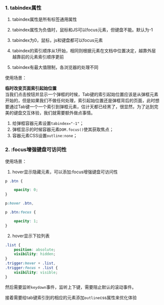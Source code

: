 ### 1. tabindex属性

1. tabindex属性是所有标签通用属性

2. tabindex属性为负值时，鼠标和JS可以focus元素，但键盘不能。默认为-1

3. tabindex为0，鼠标，js和键盘都可以focus元素

4. tabindex的索引顺序从1开始，相同则根据元素在文档中位置决定，越靠外层越靠前的元素索引顺序更前

5. tabindex有最大值限制，各浏览器的处理不同
   
   

使用场景：

**临时改变页面索引起始位置**  
当我们点击按钮并显示一个弹框的时候，Tab键的索引起始位置应该是从弹框元素开始的，但是如果我们不做任何处理，索引起始位置还是弹框背后的页面，此时想要通过Tab键一个一个索引到弹框元素，估计天都已经黑了，很显然，为了达到完美的键盘交互体验，我们就需要额外做点事情。

1. 给弹框容器元素设置`tabindex="-1"`；
2. 弹框显示的时候容器元素`DOM.focus()`使其获取焦点；
3. 容器元素CSS设置`outline:none`；



### 2. :focus增强键盘可访问性

使用场景：

1. hover显示隐藏元素，可以添加:focus增强键盘可访问性

```css
p .btn {

    opacity: 0;
}

p:hover .btn,

p .btn:focus {

    opacity: 1;
}
```

2. hover显示下拉列表

```css
.list {
    position: absolute;
    visibility: hidden;
}
.trigger:hover + .list,
.trigger:focus + .list {
    visibility: visible;
}
```

然后需要监听`keydown`事件，监听上下键，需要阻止默认的滚动事件。

接着需要给tab键索引到的相应的元素添加`outline`css属性来优化体验
